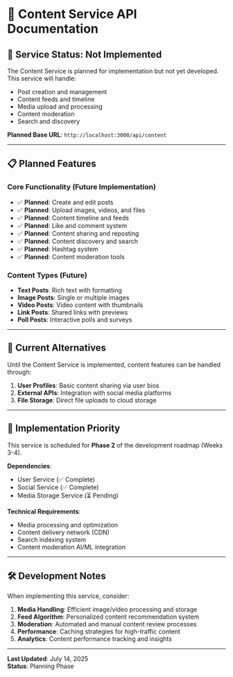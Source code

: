 # 📝 Content Service API Documentation

## 🚧 Service Status: Not Implemented

The Content Service is planned for implementation but not yet developed. This service will handle:

- Post creation and management
- Content feeds and timeline
- Media upload and processing
- Content moderation
- Search and discovery

**Planned Base URL**: `http://localhost:3000/api/content`

---

## 📋 Planned Features

### Core Functionality (Future Implementation)
- ✅ **Planned**: Create and edit posts
- ✅ **Planned**: Upload images, videos, and files
- ✅ **Planned**: Content timeline and feeds
- ✅ **Planned**: Like and comment system
- ✅ **Planned**: Content sharing and reposting
- ✅ **Planned**: Content discovery and search
- ✅ **Planned**: Hashtag system
- ✅ **Planned**: Content moderation tools

### Content Types (Future)
- **Text Posts**: Rich text with formatting
- **Image Posts**: Single or multiple images
- **Video Posts**: Video content with thumbnails
- **Link Posts**: Shared links with previews
- **Poll Posts**: Interactive polls and surveys

---

## 🔧 Current Alternatives

Until the Content Service is implemented, content features can be handled through:

1. **User Profiles**: Basic content sharing via user bios
2. **External APIs**: Integration with social media platforms
3. **File Storage**: Direct file uploads to cloud storage

---

## 📝 Implementation Priority

This service is scheduled for **Phase 2** of the development roadmap (Weeks 3-4).

**Dependencies**:
- User Service (✅ Complete)
- Social Service (✅ Complete)
- Media Storage Service (⏳ Pending)

**Technical Requirements**:
- Media processing and optimization
- Content delivery network (CDN)
- Search indexing system
- Content moderation AI/ML integration

---

## 🛠️ Development Notes

When implementing this service, consider:

1. **Media Handling**: Efficient image/video processing and storage
2. **Feed Algorithm**: Personalized content recommendation system
3. **Moderation**: Automated and manual content review processes
4. **Performance**: Caching strategies for high-traffic content
5. **Analytics**: Content performance tracking and insights

---

**Last Updated**: July 14, 2025  
**Status**: Planning Phase
